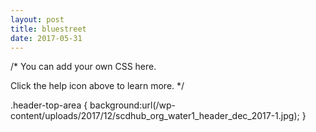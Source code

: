 ```yaml
---
layout: post
title: bluestreet
date: 2017-05-31
---
```


/*
You can add your own CSS here.

Click the help icon above to learn more.
*/

.header-top-area { background:url(/wp-content/uploads/2017/12/scdhub_org_water1_header_dec_2017-1.jpg);
}